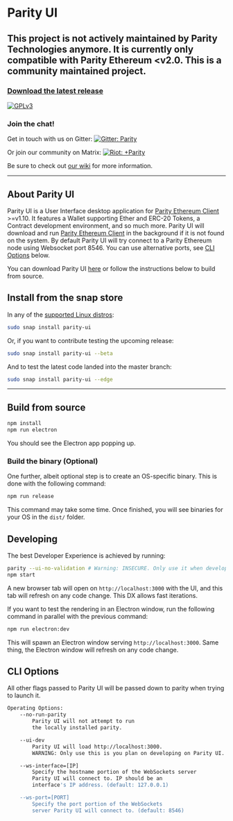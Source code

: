 # Parity UI
## This project is not actively maintained by Parity Technologies anymore. It is currently only compatible with Parity Ethereum <v2.0. This is a community maintained project.

### [Download the latest release](https://github.com/parity-js/shell/releases/latest)

[![GPLv3](https://img.shields.io/badge/license-GPL%20v3-green.svg)](https://www.gnu.org/licenses/gpl-3.0.en.html)

### Join the chat!

Get in touch with us on Gitter:
[![Gitter: Parity](https://img.shields.io/badge/gitter-parity-4AB495.svg)](https://gitter.im/paritytech/parity)

Or join our community on Matrix:
[![Riot: +Parity](https://img.shields.io/badge/riot-%2Bparity%3Amatrix.parity.io-orange.svg)](https://riot.im/app/#/group/+parity:matrix.parity.io)

Be sure to check out [our wiki](https://wiki.parity.io/Parity-Wallet) for more information.

----
## About Parity UI

Parity UI is a User Interface desktop application for [Parity Ethereum Client](https://github.com/paritytech/parity/blob/master/README.md) >=v1.10. It features a Wallet supporting Ether and ERC-20 Tokens, a Contract development environment, and so much more. Parity UI will download and run [Parity Ethereum Client](https://github.com/paritytech/parity/blob/master/README.md) in the background if it is not found on the system. 
By default Parity UI will try connect to a Parity Ethereum node using Websocket port 8546. You can use alternative ports, see [CLI Options](#cli-options) below.

You can download Parity UI [here](https://github.com/parity-js/shell/releases/latest) or follow the instructions below to build from source.

## Install from the snap store

In any of the [supported Linux distros](https://snapcraft.io/docs/core/install):

```bash
sudo snap install parity-ui
```

Or, if you want to contribute testing the upcoming release:

```bash
sudo snap install parity-ui --beta
```

And to test the latest code landed into the master branch:

```bash
sudo snap install parity-ui --edge
```

---

## Build from source

```bash
npm install
npm run electron
```

You should see the Electron app popping up.

### Build the binary (Optional)

One further, albeit optional step is to create an OS-specific binary. This is done with the following command:

```bash
npm run release
```

This command may take some time. Once finished, you will see binaries for your OS in the `dist/` folder.

## Developing

The best Developer Experience is achieved by running:

```bash
parity --ui-no-validation # Warning: INSECURE. Only use it when developing the UI.
npm start
```

A new browser tab will open on `http://localhost:3000` with the UI, and this tab will refresh on any code change. This DX allows fast iterations.

If you want to test the rendering in an Electron window, run the following command in parallel with the previous command:

```bash
npm run electron:dev
```

This will spawn an Electron window serving `http://localhost:3000`. Same thing, the Electron window will refresh on any code change.

## CLI Options
All other flags passed to Parity UI will be passed down to parity when trying to launch it.
```bash
Operating Options:
    --no-run-parity
        Parity UI will not attempt to run 
        the locally installed parity.

    --ui-dev
        Parity UI will load http://localhost:3000. 
        WARNING: Only use this is you plan on developing on Parity UI.

    --ws-interface=[IP]
        Specify the hostname portion of the WebSockets server 
        Parity UI will connect to. IP should be an 
        interface's IP address. (default: 127.0.0.1)

    --ws-port=[PORT]
        Specify the port portion of the WebSockets 
        server Parity UI will connect to. (default: 8546)
```
